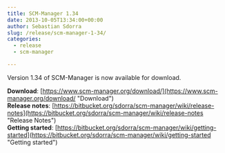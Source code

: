 ```yaml
---
title: SCM-Manager 1.34
date: 2013-10-05T13:34:00+00:00
author: Sebastian Sdorra
slug: /release/scm-manager-1-34/
categories:
  - release
  - scm-manager

---
```

Version 1.34 of SCM-Manager is now available for download.

**Download**: [https://www.scm-manager.org/download/](https://www.scm-manager.org/download/ "Download")  
**Release notes**: [https://bitbucket.org/sdorra/scm-manager/wiki/release-notes](https://bitbucket.org/sdorra/scm-manager/wiki/release-notes "Release Notes")  
**Getting started**: [https://bitbucket.org/sdorra/scm-manager/wiki/getting-started](https://bitbucket.org/sdorra/scm-manager/wiki/getting-started "Getting started")
